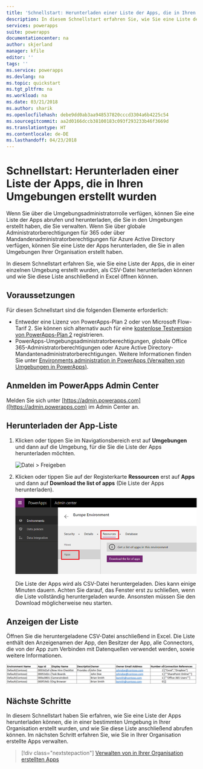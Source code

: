 ```yaml
---
title: 'Schnellstart: Herunterladen einer Liste der Apps, die in Ihren Umgebungen erstellt wurden | Microsoft-Dokumentation'
description: In diesem Schnellstart erfahren Sie, wie Sie eine Liste der Apps herunterladen können, die in Ihren Umgebungen erstellt wurden.
services: powerapps
suite: powerapps
documentationcenter: na
author: skjerland
manager: kfile
editor: ''
tags: ''
ms.service: powerapps
ms.devlang: na
ms.topic: quickstart
ms.tgt_pltfrm: na
ms.workload: na
ms.date: 03/21/2018
ms.author: sharik
ms.openlocfilehash: debe9dd0ab3aa948537820cccd3304a6b4225c54
ms.sourcegitcommit: aa2d0166dccb38100183c093f293233b46f3669d
ms.translationtype: HT
ms.contentlocale: de-DE
ms.lasthandoff: 04/23/2018
---
```

# <a name="quickstart-download-a-list-of-apps-created-in-your-environments"></a>Schnellstart: Herunterladen einer Liste der Apps, die in Ihren Umgebungen erstellt wurden
Wenn Sie über die Umgebungsadministratorrolle verfügen, können Sie eine Liste der Apps abrufen und herunterladen, die Sie in den Umgebungen erstellt haben, die Sie verwalten. Wenn Sie über globale Administratorberechtigungen für 365 oder über Mandandenadministratorberechtigungen für Azure Active Directory verfügen, können Sie eine Liste der Apps herunterladen, die Sie in allen Umgebungen Ihrer Organisation erstellt haben.

In diesem Schnellstart erfahren Sie, wie Sie eine Liste der Apps, die in einer einzelnen Umgebung erstellt wurden, als CSV-Datei herunterladen können und wie Sie diese Liste anschließend in Excel öffnen können.

## <a name="prerequisites"></a>Voraussetzungen
 Für diesen Schnellstart sind die folgenden Elemente erforderlich:
 * Entweder eine Lizenz von PowerApps-Plan 2 oder von Microsoft Flow-Tarif 2. Sie können sich alternativ auch für eine [kostenlose Testversion von PowerApps-Plan 2](https://web.powerapps.com/signup?redirect=marketing&email=) registrieren.
 * PowerApps-Umgebungsadministratorberechtigungen, globale Office 365-Administratorberechtigungen oder Azure Active Directory-Mandantenadministratorberechtigungen. Weitere Informationen finden Sie unter [Environments administration in PowerApps (Verwalten von Umgebungen in PowerApps)](environments-administration.md).

## <a name="sign-in-to-the-powerapps-admin-center"></a>Anmelden im PowerApps Admin Center
Melden Sie sich unter [https://admin.powerapps.com]([https://admin.powerapps.com) im Admin Center an.

## <a name="download-the-list-of-apps"></a>Herunterladen der App-Liste
1. Klicken oder tippen Sie im Navigationsbereich erst auf **Umgebungen** und dann auf die Umgebung, für die Sie die Liste der Apps herunterladen möchten.

    ![Datei > Freigeben](./media/admin-view-apps/environment.png)
2. Klicken oder tippen Sie auf der Registerkarte **Ressourcen** erst auf **Apps** und dann auf **Download the list of apps** (Die Liste der Apps herunterladen).

    ![Datei > Freigeben](./media/admin-view-apps/resources-app.png)

    Die Liste der Apps wird als CSV-Datei heruntergeladen. Dies kann einige Minuten dauern. Achten Sie darauf, das Fenster erst zu schließen, wenn die Liste vollständig heruntergeladen wurde. Ansonsten müssen Sie den Download möglicherweise neu starten.

## <a name="view-the-list"></a>Anzeigen der Liste
Öffnen Sie die heruntergeladene CSV-Datei anschließend in Excel. Die Liste enthält den Anzeigenamen der App, den Besitzer der App, alle Connectors, die von der App zum Verbinden mit Datenquellen verwendet werden, sowie weitere Informationen.

![Datei > Freigeben](./media/admin-view-apps/excel-view.png)

## <a name="next-steps"></a>Nächste Schritte
In diesem Schnellstart haben Sie erfahren, wie Sie eine Liste der Apps herunterladen können, die in einer bestimmten Umgebung in Ihrer Organisation erstellt wurden, und wie Sie diese Liste anschließend abrufen können. Im nächsten Schritt erfahren Sie, wie Sie in Ihrer Organisation erstellte Apps verwalten.

> [!div class="nextstepaction"]
> [Verwalten von in Ihrer Organisation erstellten Apps](admin-manage-apps.md)
